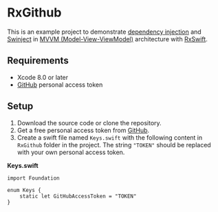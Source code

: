 # RxGithub

This is an example project to demonstrate [dependency injection](https://en.wikipedia.org/wiki/Dependency_injection) and [Swinject](https://github.com/Swinject/Swinject) in [MVVM (Model-View-ViewModel)](https://en.wikipedia.org/wiki/Model_View_ViewModel) architecture with [RxSwift](https://github.com/ReactiveX/RxSwift).

## Requirements

- Xcode 8.0 or later
- [GitHub](https://github.com/settings/tokens) personal access token

## Setup

1. Download the source code or clone the repository.
3. Get a free personal access token from [GitHub](https://github.com/settings/tokens).
4. Create a swift file named `Keys.swift` with the following content in `RxGithub` folder in the project. The string `"TOKEN"` should be replaced with your own personal access token.

**Keys.swift**
```
import Foundation

enum Keys {
    static let GitHubAccessToken = "TOKEN"
}
```
